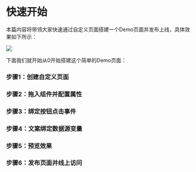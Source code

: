 # 快速开始
本篇内容将带领大家快速通过自定义页面搭建一个Demo页面并发布上线，具体效果如下所示：

![](https://img.alicdn.com/tfs/TB1MrKsjEH1gK0jSZSyXXXtlpXa-1649-211.gif)

下面我们就开始从0开始搭建这个简单的Demo页面：

### 步骤1：创建自定义页面

### 步骤2：拖入组件并配置属性

### 步骤3：绑定按钮点击事件

### 步骤4：文案绑定数据源变量

### 步骤5：预览效果

### 步骤6：发布页面并线上访问



